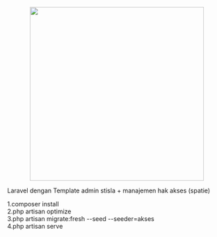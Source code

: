 <p align="center"><a href="https://laravel.com" target="_blank"><img src="https://raw.githubusercontent.com/laravel/art/master/logo-lockup/5%20SVG/2%20CMYK/1%20Full%20Color/laravel-logolockup-cmyk-red.svg" width="400"></a></p>



Laravel dengan Template admin stisla + manajemen hak akses (spatie)  

1.composer install  
2.php artisan optimize    
3.php artisan migrate:fresh --seed --seeder=akses  
4.php artisan serve
